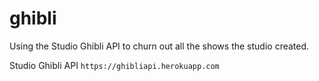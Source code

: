 # ghibli
Using the Studio Ghibli API to churn out all the shows the studio created.

Studio Ghibli API
`https://ghibliapi.herokuapp.com`
